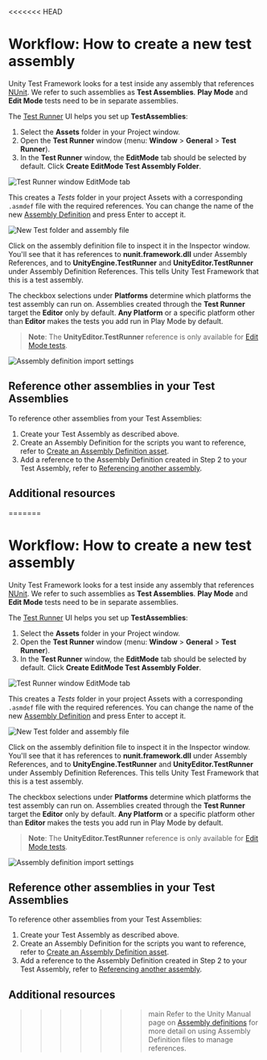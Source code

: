 <<<<<<< HEAD
# Workflow: **How to create a new test assembly** 

Unity Test Framework looks for a test inside any assembly that references [NUnit](http://www.nunit.org/). We refer to such assemblies as **Test Assemblies**. **Play Mode** and **Edit Mode** tests need to be in separate assemblies.

The [Test Runner](./getting-started.md) UI helps you set up **TestAssemblies**:

1. Select the **Assets** folder in your Project window.
2. Open the **Test Runner** window (menu: **Window** > **General** > **Test Runner**).
3. In the **Test Runner** window, the **EditMode** tab should be selected by default. Click **Create EditMode Test Assembly Folder**. 

![Test Runner window EditMode tab](./images/editmode-tab.png)

This creates a *Tests* folder in your project Assets with a corresponding `.asmdef` file with the required references. You can change the name of the new [Assembly Definition](https://docs.unity3d.com/Manual/ScriptCompilationAssemblyDefinitionFiles.html) and press Enter to accept it.

![New Test folder and assembly file](./images/tests-folder-assembly.png)

Click on the assembly definition file to inspect it in the Inspector window. You'll see that it has references to **nunit.framework.dll** under Assembly References, and to **UnityEngine.TestRunner** and **UnityEditor.TestRunner** under Assembly Definition References. This tells Unity Test Framework that this is a test assembly.

The checkbox selections under **Platforms** determine which platforms the test assembly can run on. Assemblies created through the **Test Runner** target the **Editor** only by default. **Any Platform** or a specific platform other than **Editor** makes the tests you add run in Play Mode by default.

> **Note**: The **UnityEditor.TestRunner** reference is only available for [Edit Mode tests](./edit-mode-vs-play-mode-tests.md#edit-mode-tests).

![Assembly definition import settings](./images/import-settings.png)

## Reference other assemblies in your Test Assemblies

To reference other assemblies from your Test Assemblies:

1. Create your Test Assembly as described above.
2. Create an Assembly Definition for the scripts you want to reference, refer to [Create an Assembly Definition asset](https://docs.unity3d.com/Manual/ScriptCompilationAssemblyDefinitionFiles.html#create-asmdef).
3. Add a reference to the Assembly Definition created in Step 2 to your Test Assembly, refer to [Referencing another assembly](https://docs.unity3d.com/Manual/ScriptCompilationAssemblyDefinitionFiles.html#reference-another-assembly).

## Additional resources

=======
# Workflow: **How to create a new test assembly** 

Unity Test Framework looks for a test inside any assembly that references [NUnit](http://www.nunit.org/). We refer to such assemblies as **Test Assemblies**. **Play Mode** and **Edit Mode** tests need to be in separate assemblies.

The [Test Runner](./getting-started.md) UI helps you set up **TestAssemblies**:

1. Select the **Assets** folder in your Project window.
2. Open the **Test Runner** window (menu: **Window** > **General** > **Test Runner**).
3. In the **Test Runner** window, the **EditMode** tab should be selected by default. Click **Create EditMode Test Assembly Folder**. 

![Test Runner window EditMode tab](./images/editmode-tab.png)

This creates a *Tests* folder in your project Assets with a corresponding `.asmdef` file with the required references. You can change the name of the new [Assembly Definition](https://docs.unity3d.com/Manual/ScriptCompilationAssemblyDefinitionFiles.html) and press Enter to accept it.

![New Test folder and assembly file](./images/tests-folder-assembly.png)

Click on the assembly definition file to inspect it in the Inspector window. You'll see that it has references to **nunit.framework.dll** under Assembly References, and to **UnityEngine.TestRunner** and **UnityEditor.TestRunner** under Assembly Definition References. This tells Unity Test Framework that this is a test assembly.

The checkbox selections under **Platforms** determine which platforms the test assembly can run on. Assemblies created through the **Test Runner** target the **Editor** only by default. **Any Platform** or a specific platform other than **Editor** makes the tests you add run in Play Mode by default.

> **Note**: The **UnityEditor.TestRunner** reference is only available for [Edit Mode tests](./edit-mode-vs-play-mode-tests.md#edit-mode-tests).

![Assembly definition import settings](./images/import-settings.png)

## Reference other assemblies in your Test Assemblies

To reference other assemblies from your Test Assemblies:

1. Create your Test Assembly as described above.
2. Create an Assembly Definition for the scripts you want to reference, refer to [Create an Assembly Definition asset](https://docs.unity3d.com/Manual/ScriptCompilationAssemblyDefinitionFiles.html#create-asmdef).
3. Add a reference to the Assembly Definition created in Step 2 to your Test Assembly, refer to [Referencing another assembly](https://docs.unity3d.com/Manual/ScriptCompilationAssemblyDefinitionFiles.html#reference-another-assembly).

## Additional resources

>>>>>>> main
Refer to the Unity Manual page on [Assembly definitions](https://docs.unity3d.com/Manual/ScriptCompilationAssemblyDefinitionFiles.html) for more detail on using Assembly Definition files to manage references.